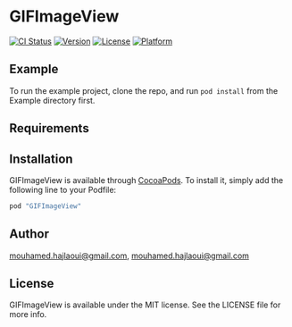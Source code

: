 # GIFImageView

[![CI Status](http://img.shields.io/travis/mouhamed.hajlaoui@gmail.com/GIFImageView.svg?style=flat)](https://travis-ci.org/mouhamed.hajlaoui@gmail.com/GIFImageView)
[![Version](https://img.shields.io/cocoapods/v/GIFImageView.svg?style=flat)](http://cocoapods.org/pods/GIFImageView)
[![License](https://img.shields.io/cocoapods/l/GIFImageView.svg?style=flat)](http://cocoapods.org/pods/GIFImageView)
[![Platform](https://img.shields.io/cocoapods/p/GIFImageView.svg?style=flat)](http://cocoapods.org/pods/GIFImageView)

## Example

To run the example project, clone the repo, and run `pod install` from the Example directory first.

## Requirements

## Installation

GIFImageView is available through [CocoaPods](http://cocoapods.org). To install
it, simply add the following line to your Podfile:

```ruby
pod "GIFImageView"
```

## Author

mouhamed.hajlaoui@gmail.com, mouhamed.hajlaoui@gmail.com

## License

GIFImageView is available under the MIT license. See the LICENSE file for more info.
